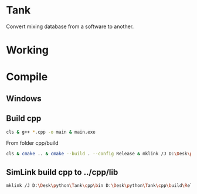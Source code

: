 # Tank
Convert mixing database from a software to another.

# Working

# Compile
## Windows

## Build cpp
```bash
cls & g++ *.cpp -o main & main.exe 
```

From folder cpp/build
```bash
cls & cmake .. & cmake --build . --config Release & mklink /J D:\Desk\python\Tank\cpp\bin D:\Desk\python\Tank\cpp\build\Release 
```

## SimLink build cpp to ../cpp/lib 
```bash
mklink /J D:\Desk\python\Tank\cpp\bin D:\Desk\python\Tank\cpp\build\Release 
```


